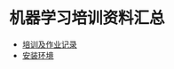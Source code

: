 # 机器学习培训资料汇总
* [培训及作业记录](https://docs.qq.com/sheet/DY3JTbmxXdk5JVWtv)
* [安装环境](https://docs.qq.com/doc/DY1VIaEtFb2NIYnZy)